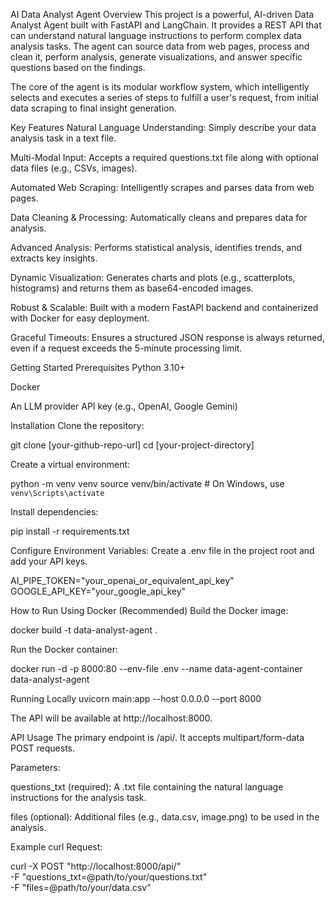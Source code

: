 AI Data Analyst Agent
Overview
This project is a powerful, AI-driven Data Analyst Agent built with FastAPI and LangChain. It provides a REST API that can understand natural language instructions to perform complex data analysis tasks. The agent can source data from web pages, process and clean it, perform analysis, generate visualizations, and answer specific questions based on the findings.

The core of the agent is its modular workflow system, which intelligently selects and executes a series of steps to fulfill a user's request, from initial data scraping to final insight generation.

Key Features
Natural Language Understanding: Simply describe your data analysis task in a text file.

Multi-Modal Input: Accepts a required questions.txt file along with optional data files (e.g., CSVs, images).

Automated Web Scraping: Intelligently scrapes and parses data from web pages.

Data Cleaning & Processing: Automatically cleans and prepares data for analysis.

Advanced Analysis: Performs statistical analysis, identifies trends, and extracts key insights.

Dynamic Visualization: Generates charts and plots (e.g., scatterplots, histograms) and returns them as base64-encoded images.

Robust & Scalable: Built with a modern FastAPI backend and containerized with Docker for easy deployment.

Graceful Timeouts: Ensures a structured JSON response is always returned, even if a request exceeds the 5-minute processing limit.

Getting Started
Prerequisites
Python 3.10+

Docker

An LLM provider API key (e.g., OpenAI, Google Gemini)

Installation
Clone the repository:

git clone [your-github-repo-url]
cd [your-project-directory]

Create a virtual environment:

python -m venv venv
source venv/bin/activate  # On Windows, use `venv\Scripts\activate`

Install dependencies:

pip install -r requirements.txt

Configure Environment Variables:
Create a .env file in the project root and add your API keys.

AI_PIPE_TOKEN="your_openai_or_equivalent_api_key"
GOOGLE_API_KEY="your_google_api_key"

How to Run
Using Docker (Recommended)
Build the Docker image:

docker build -t data-analyst-agent .

Run the Docker container:

docker run -d -p 8000:80 --env-file .env --name data-agent-container data-analyst-agent

Running Locally
uvicorn main:app --host 0.0.0.0 --port 8000

The API will be available at http://localhost:8000.

API Usage
The primary endpoint is /api/. It accepts multipart/form-data POST requests.

Parameters:

questions_txt (required): A .txt file containing the natural language instructions for the analysis task.

files (optional): Additional files (e.g., data.csv, image.png) to be used in the analysis.

Example curl Request:

curl -X POST "http://localhost:8000/api/" \
-F "questions_txt=@path/to/your/questions.txt" \
-F "files=@path/to/your/data.csv"
